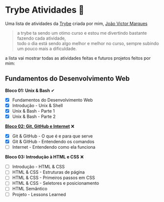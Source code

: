 # Trybe Atividades 🚀
Uma lista de atividades da [Trybe](www.betrybe.com) criada por mim, [João Victor Marques](https://www.linkedin.com/in/joao-marques-ba302a19b/) <br>
> a trybe ta sendo um otimo curso e estou me divertindo bastante fazendo cada atividade, <br>
> todo o dia está sendo algo melhor e melhor no curso, sempre subindo um pouco mais a dificuldade.

a lista vai mostrar todas as atividades feitas e futuros projetos feitos por mim:

## Fundamentos do Desenvolvimento Web
**Bloco 01: Unix & Bash** ✔
- [x] Fundamentos do Desenvolvimento Web
- [x] Introdução - Unix & Shell
- [x] Unix & Bash - Parte 1
- [x] Unix & Bash - Parte 2

**[Bloco 02: Git, GitHub e Internet](https://github.com/JoaoVMarques/trybe-exercicios/tree/master/01-fundamentos/bloco-02)** ❌
- [x] Git & GitHub - O que é e para que serve
- [x] Git & GitHub - Entendendo os comandos
- [ ] Internet - Entendendo como ela funciona

**Bloco 03: Introdução à HTML e CSS** ❌
- [ ] Introdução - HTML & CSS
- [ ] HTML & CSS - Estruturas de página
- [ ] HTML & CSS - Primeiros passos em CSS
- [ ] HTML & CSS - Seletores e posicionamento
- [ ] HTML Semântico
- [ ] Projeto - Lessons Learned

